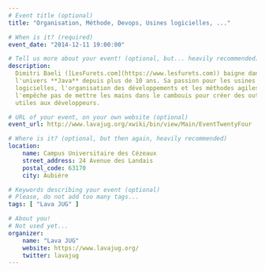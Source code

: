 ```yaml
---
# Event title (optional)
title: "Organisation, Méthode, Devops, Usines logicielles, ..."

# When is it? (required)
event_date: "2014-12-11 19:00:00"

# Tell us more about your event! (optional, but... heavily recommended)
description:
  Dimitri Baeli ([LesFurets.com](https://www.lesfurets.com)) baigne dans
  l'univers **Java** depuis plus de 10 ans. Sa passion pour les usines
  logicielles, l'organisation des développements et les méthodes agiles ne
  l'empêche pas de mettre les mains dans le cambouis pour créer des outils
  utiles aux développeurs.

# URL of your event, on your own website (optional)
event_url: http://www.lavajug.org/xwiki/bin/view/Main/EventTwentyFour

# Where is it? (optional, but then again, heavily recommended)
location:
    name: Campus Universitaire des Cézeaux
    street_address: 24 Avenue des Landais
    postal_code: 63170
    city: Aubière

# Keywords describing your event (optional)
# Please, do not add too many tags...
tags: [ "Lava JUG" ]

# About you!
# Not used yet...
organizer:
    name: "Lava JUG"
    website: https://www.lavajug.org/
    twitter: lavajug
---
```

